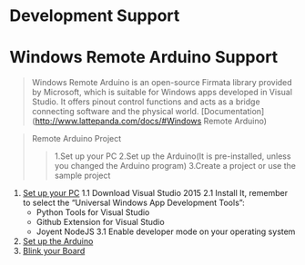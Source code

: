 # Development Support

# Windows Remote Arduino Support

> Windows Remote Arduino is an open-source Firmata library provided by Microsoft, which is suitable for Windows apps developed in Visual Studio. It offers pinout control functions and acts as a bridge connecting software and the physical world. [Documentation](http://www.lattepanda.com/docs/#Windows Remote Arduino)

> Remote Arduino Project
> > 1.Set up your PC 
> > 2.Set up the Arduino(It is pre-installed, unless you changed the Arduino program) 
> > 3.Create a project or use the sample project

1. [Set up your PC](http://www.lattepanda.com/docs/#SetupyourPC)
   1.1 Download Visual Studio 2015
   2.1 Install It, remember to select the “Universal Windows App Development Tools”: 
   - Python Tools for Visual Studio
   - Github Extension for Visual Studio
   - Joyent NodeJS
   3.1 Enable developer mode on your operating system
 2. [Set up the Arduino](http://www.lattepanda.com/docs/#SetuptheArduino)
 3. [Blink your Board](http://www.lattepanda.com/docs/#BlinkyourBoard)